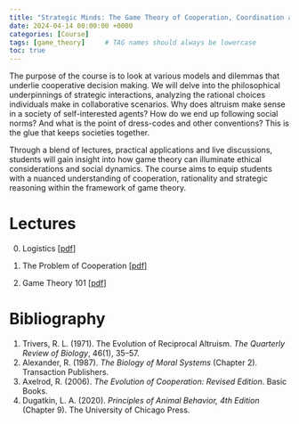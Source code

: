 ```yaml
---
title: "Strategic Minds: The Game Theory of Cooperation, Coordination and Collaboration"
date: 2024-04-14 00:00:00 +0000
categories: [Course]
tags: [game_theory]     # TAG names should always be lowercase
toc: true
---
```


The purpose of the course is to look at various models and dilemmas that underlie cooperative decision making.
We will delve into the philosophical underpinnings of strategic interactions, analyzing the rational choices individuals make in collaborative scenarios. 
Why does altruism make sense in a society of self-interested agents? How do we end up following social norms? And what is the point of dress-codes and other conventions?
This is the glue that keeps societies together.

Through a blend of lectures, practical applications and live discussions, students will gain insight into how game theory can illuminate ethical considerations and social dynamics. 
The course aims to equip students with a nuanced understanding of cooperation, rationality and strategic reasoning within the framework of game theory.


# Lectures
0. Logistics 
    [[pdf](/content/teaching/2024-strategic-minds/00-logistics.pdf)]

1. The Problem of Cooperation
    [[pdf](/content/teaching/2024-strategic-minds/01-the-problem-of-cooperation.pdf)]

2. Game Theory 101
    [[pdf](/content/teaching/2024-strategic-minds/01-game-theory-101.pdf)]


# Bibliography
1. Trivers, R. L. (1971). The Evolution of Reciprocal Altruism. *The Quarterly Review of Biology*, 46(1), 35–57.
2. Alexander, R. (1987). *The Biology of Moral Systems* (Chapter 2). Transaction Publishers.
3. Axelrod, R. (2006). *The Evolution of Cooperation: Revised Edition*. Basic Books.
4. Dugatkin, L. A. (2020). *Principles of Animal Behavior, 4th Edition* (Chapter 9). The University of Chicago Press.

